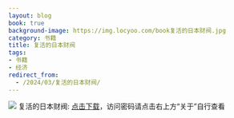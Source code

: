 ```yaml
---
layout: blog
book: true
background-image: https://img.locyoo.com/book复活的日本财阀.jpg
category: 书籍
title: 复活的日本财阀
tags:
- 书籍
- 经济
redirect_from:
  - /2024/03/复活的日本财阀/
---
```

![](https://img.locyoo.com/book复活的日本财阀.jpg)
复活的日本财阀: <a name = "ref1" href="https://url18.ctfile.com/f/50983618-1055287669-fd26e0?p=3619">点击下载</a>，访问密码请点击右上方“关于”自行查看